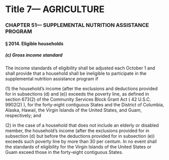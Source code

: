 
# Title 7— AGRICULTURE
### CHAPTER 51— SUPPLEMENTAL NUTRITION ASSISTANCE PROGRAM
#### § 2014. Eligible households
##### (c) Gross income standard

The income standards of eligibility shall be adjusted each October 1 and shall provide that a household shall be ineligible to participate in the supplemental nutrition assistance program if

(1) the household’s income (after the exclusions and deductions provided for in subsections (d) and (e)) exceeds the poverty line, as defined in section 673(2) of the Community Services Block Grant Act ( 42 U.S.C. 9902(2) ), for the forty-eight contiguous States and the District of Columbia, Alaska, Hawaii, the Virgin Islands of the United States, and Guam, respectively; and

(2) in the case of a household that does not include an elderly or disabled member, the household’s income (after the exclusions provided for in subsection (d) but before the deductions provided for in subsection (e)) exceeds such poverty line by more than 30 per centum. In no event shall the standards of eligibility for the Virgin Islands of the United States or Guam exceed those in the forty-eight contiguous States.
